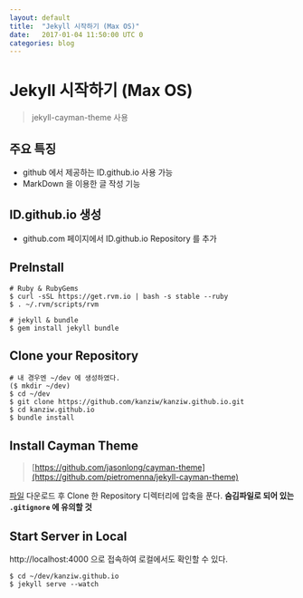 ```yaml
---
layout: default
title:  "Jekyll 시작하기 (Max OS)"
date:   2017-01-04 11:50:00 UTC 0
categories: blog
---
```


# Jekyll 시작하기 (Max OS)
> jekyll-cayman-theme 사용

## 주요 특징
* github 에서 제공하는 ID.github.io 사용 가능
* MarkDown 을 이용한 글 작성 기능

## ID.github.io 생성
* github.com 페이지에서 ID.github.io Repository 를 추가

## PreInstall
```
# Ruby & RubyGems
$ curl -sSL https://get.rvm.io | bash -s stable --ruby
$ . ~/.rvm/scripts/rvm

# jekyll & bundle
$ gem install jekyll bundle
```

## Clone your Repository
```
# 내 경우엔 ~/dev 에 생성하였다.
($ mkdir ~/dev)
$ cd ~/dev
$ git clone https://github.com/kanziw/kanziw.github.io.git
$ cd kanziw.github.io
$ bundle install
```

## Install Cayman Theme
> [https://github.com/jasonlong/cayman-theme](https://github.com/pietromenna/jekyll-cayman-theme)

[파일](http://github.com/pietromenna/jekyll-cayman-theme/archive/master.zip) 다운로드 후 Clone 한 Repository 디렉터리에 압축을 푼다.
**숨김파일로 되어 있는 `.gitignore` 에 유의할 것**

## Start Server in Local
http://localhost:4000 으로 접속하여 로컬에서도 확인할 수 있다.
```
$ cd ~/dev/kanziw.github.io
$ jekyll serve --watch
```
